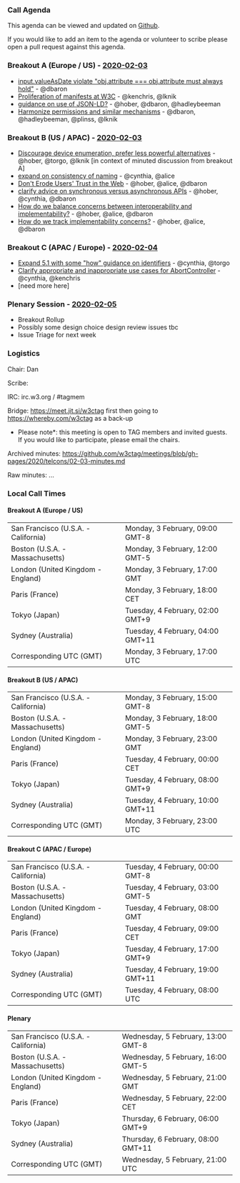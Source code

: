 ### Call Agenda

This agenda can be viewed and updated on [Github](https://github.com/w3ctag/meetings/blob/gh-pages/2020/telcons/02-03-agenda.md).

If you would like to add an item to the agenda or volunteer to scribe please open a pull request against this agenda.

### Breakout A (Europe / US) - [2020-02-03](https://www.timeanddate.com/worldclock/converter.html?iso=20200203T170000&p1=224&p2=43&p3=136&p4=195&p5=248&p6=240)

* [input.valueAsDate violate "obj.attribute === obj.attribute must always hold"](https://github.com/w3ctag/design-principles/issues/139) - @dbaron
* [Proliferation of manifests at W3C](https://github.com/w3ctag/design-principles/issues/148) - @kenchris, @lknik
* [guidance on use of JSON-LD?](https://github.com/w3ctag/design-principles/issues/128) - @hober, @dbaron, @hadleybeeman
* [Harmonize permissions and similar mechanisms](https://github.com/w3ctag/design-principles/issues/144) - @dbaron, @hadleybeeman, @plinss, @lknik

### Breakout B (US / APAC) - [2020-02-03](https://www.timeanddate.com/worldclock/converter.html?iso=20200203T230000&p1=224&p2=43&p3=136&p4=195&p5=248&p6=240)

* [Discourage device enumeration, prefer less powerful alternatives](https://github.com/w3ctag/design-principles/issues/152) - @hober, @torgo, @lknik [in context of minuted discussion from breakout A]
* [expand on consistency of naming](https://github.com/w3ctag/design-principles/issues/149) - @cynthia, @alice
* [Don't Erode Users' Trust in the Web](https://github.com/w3ctag/design-principles/issues/146) - @hober, @alice, @dbaron
* [clarify advice on synchronous versus asynchronous APIs](https://github.com/w3ctag/design-principles/issues/145) - @hober, @cynthia, @dbaron
* [How do we balance concerns between interoperability and implementability?](https://github.com/w3ctag/design-principles/issues/142) - @hober, @alice, @dbaron
* [How do we track implementability concerns?](https://github.com/w3ctag/design-principles/issues/143) - @hober, @alice, @dbaron

### Breakout C (APAC / Europe) - [2020-02-04](https://www.timeanddate.com/worldclock/converter.html?iso=20200204T080000&p1=224&p2=43&p3=136&p4=195&p5=248&p6=240)

* [Expand 5.1 with some "how" guidance on identifiers](https://github.com/w3ctag/design-principles/issues/150) - @cynthia, @torgo
* [Clarify appropriate and inappropriate use cases for AbortController](https://github.com/w3ctag/design-principles/issues/138) - @cynthia, @kenchris
* [need more here]

### Plenary Session - [2020-02-05](https://www.timeanddate.com/worldclock/converter.html?iso=20200205T210000&p1=224&p2=43&p3=136&p4=195&p5=248&p6=240)

* Breakout Rollup
* Possibly some design choice design review issues tbc
* Issue Triage for next week

### Logistics

Chair: Dan

Scribe:

IRC: irc.w3.org / #tagmem

Bridge: https://meet.jit.si/w3ctag first then going to https://whereby.com/w3ctag as a back-up

* Please note*: this meeting is open to TAG members and invited guests. If you would like to participate, please email the chairs.

Archived minutes: https://github.com/w3ctag/meetings/blob/gh-pages/2020/telcons/02-03-minutes.md

Raw minutes: ...


### Local Call Times

#### Breakout A (Europe / US)

<table>
<tr><td> San Francisco (U.S.A. - California) <td> Monday, 3 February, 09:00 GMT-8</td></tr>
<tr><td> Boston (U.S.A. - Massachusetts) <td> Monday, 3 February, 12:00 GMT-5</td></tr>
<tr><td> London (United Kingdom - England) <td> Monday, 3 February, 17:00 GMT</td></tr>
<tr><td> Paris (France) <td> Monday, 3 February, 18:00 CET</td></tr>
<tr><td> Tokyo (Japan) <td> Tuesday, 4 February, 02:00 GMT+9</td></tr>
<tr><td> Sydney (Australia) <td> Tuesday, 4 February, 04:00 GMT+11</td></tr>
<tr><td> Corresponding UTC (GMT) <td> Monday, 3 February, 17:00 UTC</td></tr>
</table>

#### Breakout B (US / APAC)

<table>
<tr><td> San Francisco (U.S.A. - California) <td> Monday, 3 February, 15:00 GMT-8</td></tr>
<tr><td> Boston (U.S.A. - Massachusetts) <td> Monday, 3 February, 18:00 GMT-5</td></tr>
<tr><td> London (United Kingdom - England) <td> Monday, 3 February, 23:00 GMT</td></tr>
<tr><td> Paris (France) <td> Tuesday, 4 February, 00:00 CET</td></tr>
<tr><td> Tokyo (Japan) <td> Tuesday, 4 February, 08:00 GMT+9</td></tr>
<tr><td> Sydney (Australia) <td> Tuesday, 4 February, 10:00 GMT+11</td></tr>
<tr><td> Corresponding UTC (GMT) <td> Monday, 3 February, 23:00 UTC</td></tr>
</table>

#### Breakout C (APAC / Europe)

<table>
<tr><td> San Francisco (U.S.A. - California) <td> Tuesday, 4 February, 00:00 GMT-8</td></tr>
<tr><td> Boston (U.S.A. - Massachusetts) <td> Tuesday, 4 February, 03:00 GMT-5</td></tr>
<tr><td> London (United Kingdom - England) <td> Tuesday, 4 February, 08:00 GMT</td></tr>
<tr><td> Paris (France) <td> Tuesday, 4 February, 09:00 CET</td></tr>
<tr><td> Tokyo (Japan) <td> Tuesday, 4 February, 17:00 GMT+9</td></tr>
<tr><td> Sydney (Australia) <td> Tuesday, 4 February, 19:00 GMT+11</td></tr>
<tr><td> Corresponding UTC (GMT) <td> Tuesday, 4 February, 08:00 UTC</td></tr>
</table>

#### Plenary

<table>
<tr><td> San Francisco (U.S.A. - California) <td> Wednesday, 5 February, 13:00 GMT-8</td></tr>
<tr><td> Boston (U.S.A. - Massachusetts) <td> Wednesday, 5 February, 16:00 GMT-5</td></tr>
<tr><td> London (United Kingdom - England) <td> Wednesday, 5 February, 21:00 GMT</td></tr>
<tr><td> Paris (France) <td> Wednesday, 5 February, 22:00 CET</td></tr>
<tr><td> Tokyo (Japan) <td> Thursday, 6 February, 06:00 GMT+9</td></tr>
<tr><td> Sydney (Australia) <td> Thursday, 6 February, 08:00 GMT+11</td></tr>
<tr><td> Corresponding UTC (GMT) <td> Wednesday, 5 February, 21:00 UTC</td></tr>
</table>
